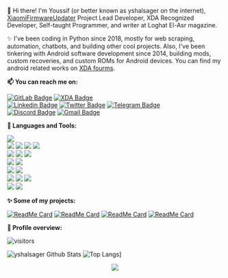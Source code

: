 👋 Hi there! I'm Youssif (or better known as yshalsager on the internet),
[XiaomiFirmwareUpdater](https://github.com/XiaomiFirmwareUpdater/) Project Lead Developer, XDA Recognized Developer,
Self-taught Programmer, and writer at Loghat El-Asr magazine.

✨ I've been coding in Python since 2018, mostly for web scraping, automation, chatbots, and building other cool projects.
Also, I've been tinkering with Android software development since 2014, building mods, custom recoveries, and custom ROMs
for Android devices. You can find my android related works on [XDA
fourms](https://forum.xda-developers.com/member.php?u=6084385).

**📫 You can reach me on:**

[![GitLab Badge](https://img.shields.io/badge/-GitLab-FCA121?style=flat&logo=GitLab&logoColor=white&link=https://www.gitlab.com/yshalsager/)](https://www.gitlab.com/yshalsager/) [![XDA Badge](https://img.shields.io/badge/-XDA%20Developers-F59812?style=flat&logo=XDA%20Developers&logoColor=white&link=https://forum.xda-developers.com/member.php?u=6084385)](https://forum.xda-developers.com/member.php?u=6084385) <br />
[![Linkedin Badge](https://img.shields.io/badge/-Linkedin-blue?style=flat&logo=Linkedin&logoColor=white&link=https://www.linkedin.com/in/yshalsager/)](https://www.linkedin.com/in/yshalsager/) [![Twitter Badge](https://img.shields.io/badge/-Twitter-1ca0f1?style=flat&labelColor=1ca0f1&logo=twitter&logoColor=white&link=https://twitter.com/yshalsager)](https://twitter.com/yshalsager) [![Telegram Badge](https://img.shields.io/badge/-Telegram-0088CC?style=flat&logo=Telegram&logoColor=white&link=https://t.me/yshalsager_projects)](https://t.me/yshalsager_projects) <br />
[![Discord Badge](https://img.shields.io/badge/Discord-yshalsager%232066-7289DA?style=flat&logo=Discord&logoColor=white)](#)
[![Gmail Badge](https://img.shields.io/badge/-Gmail-c14438?style=flat&logo=Gmail&logoColor=white&link=mailto:ysh.alsager@gmail.com)](mailto:ysh.alsager@gmail.com)

**:wrench: Languages and Tools:**

<img src="https://img.shields.io/badge/-Python-3776AB?style=flat&logo=python&logoColor=white"> <br />
<img src="https://img.shields.io/badge/-HTML5-E34F26?style=flat&logo=html5&logoColor=white"> <img
    src="https://img.shields.io/badge/-CSS3-1572B6?style=flat&logo=css3&logoColor=white"> <img
    src="https://img.shields.io/badge/-Bootstrap-563D7C?style=flat&logo=bootstrap&logoColor=white"> <img
    src="https://img.shields.io/badge/-JavaScript-black?style=flat&logo=javascript&logoColor=eed718"> <br />
<img src="https://img.shields.io/badge/-Linux-black?style=flat&logo=Linux&logoColor=white"> <img
    src="https://img.shields.io/badge/-Windows-0078D6?style=flat&logo=Windows"> <img
    src="https://img.shields.io/badge/-Android-black?style=flat&logo=android"> <br />
<img src="https://img.shields.io/badge/-SQLite-003B57?style=flat&logo=SQLite&logoColor=white"> <img
    src="https://img.shields.io/badge/-MariaDB-003545?style=flat&logo=MariaDB"> <br />
<img src="https://img.shields.io/badge/-Git-F05032?style=flat&logo=Git&logoColor=white"> <img
    src="https://img.shields.io/badge/-Terminal-black?style=flat&logo=GNU%20Bash&logoColor=white"> <br />
<img src="https://img.shields.io/badge/-Travis%20CI-dfd896?style=flat&logo=Travis%20CI&logoColor=92232c"> <img
    src="https://img.shields.io/badge/-CircleCI-343434?style=flat&logo=CircleCI"> <img
    src="https://img.shields.io/badge/-Drone%20CI-212121?style=flat&logo=Drone"> <br />
<img src="https://img.shields.io/badge/-Jekyll-CC0000?style=flat&logo=Jekyll&logoColor=white"> <img
    src="https://img.shields.io/badge/-Markdown-000000?style=flat&logo=Markdown"> <br />

**:sparkles: Some of my projects:**

[![ReadMe Card](https://github-readme-stats.vercel.app/api/pin/?username=XiaomiFirmwareUpdater&repo=miui-updates-tracker)](https://github.com/XiaomiFirmwareUpdater/miui-updates-tracker)
[![ReadMe Card](https://github-readme-stats.vercel.app/api/pin/?username=XiaomiFirmwareUpdater&repo=xiaomi-flashable-firmware-creator)](https://github.com/XiaomiFirmwareUpdater/xiaomi-flashable-firmware-creator)
[![ReadMe Card](https://github-readme-stats.vercel.app/api/pin/?username=yshalsager&repo=ebook-converter-bot)](https://github.com/yshalsager/ebook-converter-bot)
[![ReadMe Card](https://github-readme-stats.vercel.app/api/pin/?username=yshalsager&repo=facebook2rss)](https://github.com/yshalsager/facebook2rss)

**:pushpin: Profile overview:**

![visitors](https://visitor-badge.laobi.icu/badge?page_id=yshalsager.yshalsager)

![yshalsager Github Stats](https://github-readme-stats.vercel.app/api?username=yshalsager&show_icons=true)
![Top Langs](https://github-readme-stats.vercel.app/api/top-langs/?username=yshalsager&layout=compact&hide=c%2B%2B,c,makefile)]

<p align="center">
    <img src="https://github-profile-trophy.vercel.app/?username=yshalsager&theme=flat&row=1&column=8&no-bg=true"/>
</p>
